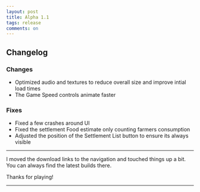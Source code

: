 ```yaml
---
layout: post
title: Alpha 1.1
tags: release
comments: on
---
```


## Changelog

### Changes

* Optimized audio and textures to reduce overall size and improve intial load times
* The Game Speed controls animate faster
<!--more-->
### Fixes

* Fixed a few crashes around UI
* Fixed the settlement Food estimate only counting farmers consumption
* Adjusted the position of the Settlement List button to ensure its always visible

---

I moved the download links to the navigation and touched things up a bit. You can always find the latest builds there.

Thanks for playing!

---
